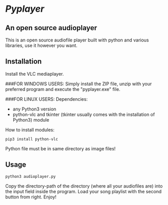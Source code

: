 # *Pyplayer*

## An open source audioplayer
This is an open source audiofile player built with python and various libraries, use it however you want.

## Installation

Install the VLC mediaplayer.

###FOR WINDOWS USERS:
Simply install the ZIP file, unzip with your preferred program and execute the "pyplayer.exe" file.

###FOR LINUX USERS:
Dependencies:
- any Python3 version 
- python-vlc and tkinter (tkinter usually comes with the installation of Python3) module

How to install modules:
```
pip3 install python-vlc
```

Python file must be in same directory as image files!

## Usage
```
python3 audioplayer.py
```

Copy the directory-path of the directory (where all your audiofiles are) into the input field inside the program.
Load your song playlist with the second button from right.
Enjoy!
